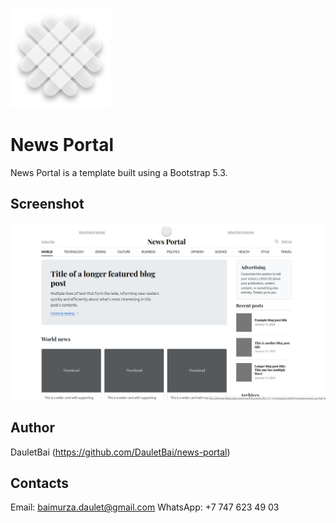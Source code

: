![An image of your company's logo or brand.](assets/brand/logo.png)

# News Portal

News Portal is a template built using a Bootstrap 5.3.

## Screenshot

![Screenshot of the news portal.](assets/img/news_portal.png)

## Author

DauletBai (https://github.com/DauletBai/news-portal)

## Contacts

Email: baimurza.daulet@gmail.com
WhatsApp: +7 747 623 49 03